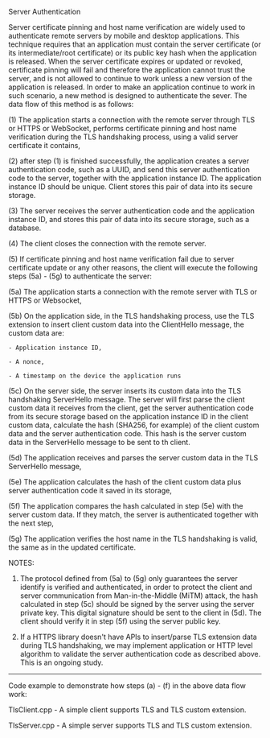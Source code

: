 Server Authentication

Server certificate pinning and host name verification are widely used to authenticate remote servers by mobile and desktop applications. This technique requires that an application must contain the server certificate (or its intermediate/root certificate) or its public key hash when the application is released. When the server certificate expires or updated or revoked, certificate pinning will fail and therefore the application cannot trust the server, and is not allowed to continue to work unless a new version of the application is released. In order to make an application continue to work in such scenario, a new method is designed to authenticate the sever. The data flow of this method is as follows:

(1) The application starts a connection with the remote server through TLS or HTTPS or WebSocket, performs certificate pinning and host name verification during the TLS handshaking process, using a valid server certificate it contains,

(2) after step (1) is finished successfully, the application creates a server authentication code, such as a UUID, and send this server authentication code to the server, together with the application instance ID. The application instance ID should be unique. Client stores this pair of data into its secure storage.

(3) The server receives the server authentication code and the application instance ID, and stores this pair of data into its secure storage, such as a database.

(4) The client closes the connection with the remote server.

(5) If certificate pinning and host name verification fail due to server certificate update or any other reasons, the client will execute the following steps (5a) - (5g) to authenticate the server:

  (5a) The application starts a connection with the remote server with TLS or HTTPS or Websocket,
  
  (5b) On the application side, in the TLS handshaking process, use the TLS extension to insert client custom data into the ClientHello message, the custom data are: 
  
    - Application instance ID,
    
    - A nonce,
    
    - A timestamp on the device the application runs
  
  (5c) On the server side, the server inserts its custom data into the TLS handshaking ServerHello message. The server will first parse the client custom data it receives from the client, get the server authentication code from its secure storage based on the application instance ID in the client custom data, calculate the hash (SHA256, for example) of the client custom data and the server authentication code. This hash is the server custom data in the ServerHello message to be sent to th client.
  
  (5d) The application receives and parses the server custom data in the TLS ServerHello message, 
  
  (5e) The application calculates the hash of the client custom data plus server authentication code it saved in its storage,
  
  (5f) The application compares the hash calculated in step (5e) with the server custom data. If they match, the server is authenticated together with the next step,
  
  (5g) The application verifies the host name in the TLS handshaking is valid, the same as in the updated certificate.


NOTES:

1. The protocol defined from (5a) to (5g) only guarantees the server identify is verified and authenticated, in order to protect the client and server communication from Man-in-the-Middle (MiTM) attack, the hash calculated in step (5c) should be signed by the server using the server private key. This digital signature should be sent to the client in (5d). The client should verify it in step (5f) using the server public key.

2. If a HTTPS library doesn't have APIs to insert/parse TLS extension data during TLS handshaking, we may implement application or HTTP level algorithm to validate the server authentication code as described above. This is an ongoing study.


----------------------------------------------------------------------------------------
Code example to demonstrate how steps (a) - (f) in the above data flow work:

TlsClient.cpp - A simple client supports TLS and TLS custom extension.

TlsServer.cpp - A simple server supports TLS and TLS custom extension.
